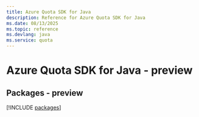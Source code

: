 ```yaml
---
title: Azure Quota SDK for Java
description: Reference for Azure Quota SDK for Java
ms.date: 08/13/2025
ms.topic: reference
ms.devlang: java
ms.service: quota
---
```

# Azure Quota SDK for Java - preview
## Packages - preview
[!INCLUDE [packages](quota-index.md)]